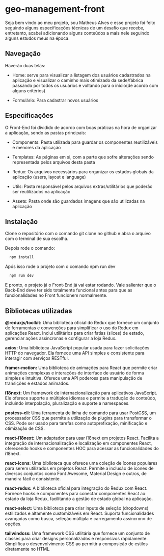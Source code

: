 
# geo-management-front

Seja bem vindo ao meu projeto, sou Matheus Alves e esse projeto foi feito seguindo alguns especificações técnicas de um desafio que recebe, entretanto, acabei adicionando alguns conteúdos a mais nele seguindo alguns estudos meus na época.

## Navegação

Haverão duas telas:

- Home: serve para visualizar a listagem dos usuários cadastrados na aplicação e visualizar o caminho mais otimizado da sede/fábrica passando por todos os usuários e voltando para o início(de acordo com alguns critérios)

- Formulário: Para cadastrar novos usuários

## Especificações

O Front-End foi dividido de acordo com boas práticas na hora de organizar a aplicação, sendo as pastas principais:

- Components: Pasta utilizada para guardar os componentes reutilizáveis e menores da aplicação

- Templates: As páginas em si, com a parte que sofre alterações sendo representada pelos arquivos desta pasta

- Redux: Os arquivos necessários para organizar os estados globais da aplicação (users, layout e language)

- Utils: Pasta responsável pelos arquivos extras/utilitários que poderão ser reutilizados na aplicação

- Assets: Pasta onde são guardados imagens que são utilizadas na aplicação

## Instalação

Clone o repositório com o comando git clone no github e abra o arquivo com o terminal de sua escolha.

Depois rode o comando:

```bash
  npm install
```

Após isso rode o projeto com o comando npm run dev

```bash
  npm run dev
```

E pronto, o projeto já o Front-End já vai estar rodando. Vale salienter que o Back-End deve ter sido totalmente funcional antes para que as funcionalidades no Front funcionem normalmente.

## Bibliotecas utilizadas

**@reduxjs/toolkit:** Uma biblioteca oficial do Redux que fornece um conjunto de ferramentas e convenções para simplificar o uso do Redux em aplicações React. Inclui utilitários para criar fatias (slices) de estado, gerenciar ações assíncronas e configurar a loja Redux.

**axios:** Uma biblioteca JavaScript popular usada para fazer solicitações HTTP do navegador. Ela fornece uma API simples e consistente para interagir com serviços RESTful.

**framer-motion:** Uma biblioteca de animações para React que permite criar animações complexas e interações de interface de usuário de forma simples e intuitiva. Oferece uma API poderosa para manipulação de transições e estados animados.

**i18next:** Um framework de internacionalização para aplicativos JavaScript. Ele oferece suporte a múltiplos idiomas e permite a tradução de conteúdo, incluindo interpolação, pluralização e suporte a namespaces.

**postcss-cli:** Uma ferramenta de linha de comando para usar PostCSS, um processador CSS que permite a utilização de plugins para transformar o CSS. Pode ser usado para tarefas como autoprefixação, minificação e otimização de CSS.

**react-i18next:** Um adaptador para usar i18next em projetos React. Facilita a integração de internacionalização e localização em componentes React, oferecendo hooks e componentes HOC para acessar as funcionalidades do i18next.

**react-icons:** Uma biblioteca que oferece uma coleção de ícones populares para serem utilizados em projetos React. Permite a inclusão de ícones de diversos conjuntos como Font Awesome, Material Design e outros, de maneira fácil e consistente.

**react-redux:** A biblioteca oficial para integração do Redux com React. Fornece hooks e componentes para conectar componentes React ao estado da loja Redux, facilitando a gestão de estado global na aplicação.

**react-select:** Uma biblioteca para criar inputs de seleção (dropdowns) estilizados e altamente customizáveis em React. Suporta funcionalidades avançadas como busca, seleção múltipla e carregamento assíncrono de opções.

**tailwindcss:** Uma framework CSS utilitária que fornece um conjunto de classes para criar designs personalizados e responsivos rapidamente. Simplifica o desenvolvimento CSS ao permitir a composição de estilos diretamente no HTML.


